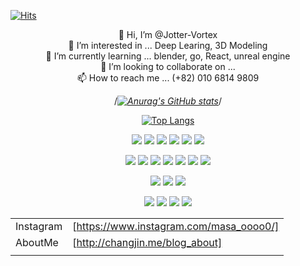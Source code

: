 [![Hits](https://hits.seeyoufarm.com/api/count/incr/badge.svg?url=https%3A%2F%2Fgithub.com%2FJotter-Vortex&count_bg=%2379C83D&title_bg=%23555555&icon=&icon_color=%23E7E7E7&title=hits&edge_flat=false)](https://hits.seeyoufarm.com)
<div align="center">
  
  
👋 Hi, I’m @Jotter-Vortex   
👀 I’m interested in ... Deep Learing, 3D Modeling   
🌱 I’m currently learning ... blender, go, React, unreal engine   
💞️ I’m looking to collaborate on ...   
📫 How to reach me ... (+82) 010 6814 9809   
  
/*[![Anurag's GitHub stats](https://github-readme-stats.vercel.app/api?username=Jotter-Vortex)](https://github.com/anuraghazra/github-readme-stats)*/
  
[![Top Langs](https://github-readme-stats.vercel.app/api/top-langs/?username=Jotter-Vortex)](https://github.com/anuraghazra/github-readme-stats)



<img src="https://img.shields.io/badge/Python-3766AB?style=flat-square&logo=Python&logoColor=white"/></a> 
<img src="https://img.shields.io/badge/c-A8B9CC?style=flat-square&logo=c&logoColor=white"/></a>
<img src="https://img.shields.io/badge/c++-00599C?style=flat-square&logo=c++&logoColor=white"/></a>
<img src="https://img.shields.io/badge/C Sharp-239120?style=flat-square&logo=C Sharp&logoColor=white"/></a> 
<img src="https://img.shields.io/badge/java-007396?style=flat-square&logo=java&logoColor=white"/></a> 
<img src="https://img.shields.io/badge/django-092E20?style=flat-square&logo=django&logoColor=white"/></a> 

<img src="https://img.shields.io/badge/Amazon AWS-232F3E?style=flat-square&logo=Amazon AWS&logoColor=white"/></a>
<img src="https://img.shields.io/badge/anaconda-44A833?style=flat-square&logo=anaconda&logoColor=white"/></a>
<img src="https://img.shields.io/badge/xcode-147EFB?style=flat-square&logo=xcode&logoColor=white"/></a>
<img src="https://img.shields.io/badge/Visual Studio-5C2D91?style=flat-square&logo=Visual Studio&logoColor=white"/></a>
<img src="https://img.shields.io/badge/Visual Studio Code-007ACC?style=flat-square&logo=Visual Studio Code&logoColor=white"/></a>
<img src="https://img.shields.io/badge/VMware-607078?style=flat-square&logo=VMware&logoColor=white"/></a>
<img src="https://img.shields.io/badge/Tableau-E97627?style=flat-square&logo=Tableau&logoColor=white"/></a>

<img src="https://img.shields.io/badge/blender-F5792A?style=flat-square&logo=blender&logoColor=white"/></a>
<img src="https://img.shields.io/badge/UnrealEngine-313131?style=flat-square&logo=UnrealEngine&logoColor=white"/></a>
<img src="https://img.shields.io/badge/unity-000000?style=flat-square&logo=unity&logoColor=white"/></a>

<img src="https://img.shields.io/badge/Windows-0078D6?style=flat-square&logo=Windows&logoColor=white"/></a>
<img src="https://img.shields.io/badge/Ubuntu-E95420?style=flat-square&logo=Ubuntu&logoColor=white"/></a>
<img src="https://img.shields.io/badge/macOS-000000?style=flat-square&logo=macOS&logoColor=white"/></a>
<img src="https://img.shields.io/badge/iOS-000000?style=flat-square&logo=iOS&logoColor=white"/></a>

| | |
| ------ | ------ |
| Instagram | [https://www.instagram.com/masa_oooo0/] |
| AboutMe | [http://changjin.me/blog_about] |
| | |

</div>







<!---
Jotter-Vortex/Jotter-Vortex is a ✨ special ✨ repository because its `README.md` (this file) appears on your GitHub profile.
You can click the Preview link to take a look at your changes.
--->
